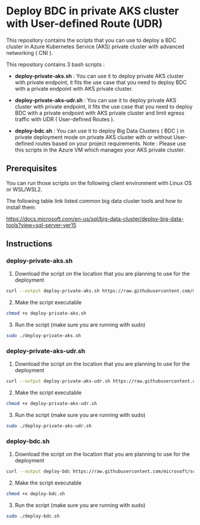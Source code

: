 # Deploy BDC in private AKS cluster with User-defined Route (UDR)

This repository contains the scripts that you can use to deploy a BDC cluster in Azure Kubernetes Service (AKS) private cluster with advanced networking ( CNI ). 

This repository contains 3 bash scripts : 
- **deploy-private-aks.sh** : You can use it to deploy private AKS cluster with private endpoint, it fits the use case that you need to deploy BDC with a private endpoint with AKS private cluster.

- **deploy-private-aks-udr.sh** : You can use it to deploy private AKS cluster with private endpoint, it fits the use case that you need to deploy BDC with a private endpoint with AKS private cluster and limit egress traffic with UDR ( User-defined Routes ). 
- **deploy-bdc.sh** : You can use it to deploy Big Data Clusters ( BDC ) in private deployment mode on private AKS cluster with or without User-defined routes based on your project requirements.  Note : Please use this scripts in the Azure VM which manages your AKS private cluster. 


## Prerequisites

You can run those scripts on the following client environment with Linux OS or WSL/WSL2.

The following table link listed common big data cluster tools and how to install them:

https://docs.microsoft.com/en-us/sql/big-data-cluster/deploy-big-data-tools?view=sql-server-ver15


## Instructions

### deploy-private-aks.sh

1. Download the script on the location that you are planning to use for the deployment

``` bash
curl --output deploy-private-aks.sh https://raw.githubusercontent.com/microsoft/sql-server-samples/master/samples/features/sql-big-data-cluster/deployment/private-aks/scripts/deploy-private-aks.sh
```

2. Make the script executable

``` bash
chmod +x deploy-private-aks.sh
```

3. Run the script (make sure you are running with sudo)

``` bash
sudo ./deploy-private-aks.sh
```

### deploy-private-aks-udr.sh

1. Download the script on the location that you are planning to use for the deployment

``` bash
curl --output deploy-private-aks-udr.sh https://raw.githubusercontent.com/microsoft/sql-server-samples/master/samples/features/sql-big-data-cluster/deployment/private-aks/scripts/deploy-private-aks-udr.sh
```

2. Make the script executable

``` bash
chmod +x deploy-private-aks-udr.sh
```

3. Run the script (make sure you are running with sudo)

``` bash
sudo ./deploy-private-aks-udr.sh
```

### deploy-bdc.sh


1. Download the script on the location that you are planning to use for the deployment

``` bash
curl --output deploy-bdc https://raw.githubusercontent.com/microsoft/sql-server-samples/master/samples/features/sql-big-data-cluster/deployment/private-aks/scripts/deploy-bdc.sh
```

2. Make the script executable

``` bash
chmod +x deploy-bdc.sh
```

3. Run the script (make sure you are running with sudo)

``` bash
sudo ./deploy-bdc.sh
```

